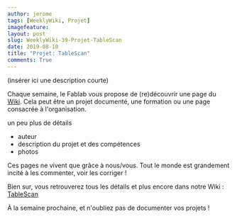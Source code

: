 ```yaml
---
author: jerome
tags: [WeeklyWiki, Projet]
imagefeature:
layout: post
slug: WeeklyWiki-39-Projet-TableScan
date: 2019-08-10
title: "Projet: TableScan"
comments: True
---
```


(insérer ici une description courte)

Chaque semaine, le Fablab vous propose de (re)découvrir une page du [Wiki](https://wiki.fablab-lannion.org). Cela peut être un projet documenté, une formation ou une page consacrée à l'organisation.

un peu plus de détails
* auteur
* description du projet et des compétences
* photos

Ces pages ne vivent que grâce à nous/vous. Tout le monde est grandement incité à les commenter, voir les corriger !

Bien sur, vous retrouverez tous les détails et plus encore dans notre Wiki : [TableScan](https://wiki.fablab-lannion.org/index.php?title=TableScan)

À la semaine prochaine, et n'oubliez pas de documenter vos projets !

